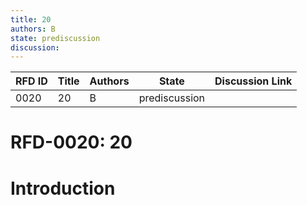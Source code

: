```yaml
---
title: 20
authors: B
state: prediscussion
discussion: 
---
```

| RFD ID | Title | Authors | State | Discussion Link |
|---|---|---|---|---|
| 0020 | 20 | B | prediscussion |  |

# RFD-0020: 20

# Introduction

